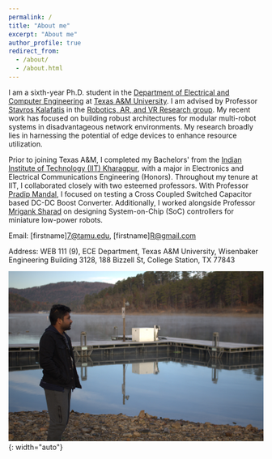 ```yaml
---
permalink: /
title: "About me"
excerpt: "About me"
author_profile: true
redirect_from: 
  - /about/
  - /about.html
---
```


I am a sixth-year Ph.D. student in the [Department of Electrical and Computer Engineering](https://engineering.tamu.edu/electrical/index.html) at [Texas A&M University](https://www.tamu.edu/index.html). I am advised by Professor [Stavros Kalafatis](https://engineering.tamu.edu/electrical/profiles/kalafatis-stavros.html) in the [Robotics, AR, and VR Research group](https://pxar.engr.tamu.edu/people/). My recent work has focused on building robust architectures for modular multi-robot systems in disadvantageous network environments. My research broadly lies in harnessing the potential of edge devices to enhance resource utilization.

Prior to joining Texas A&M, I completed my Bachelors' from the [Indian Institute of Technology (IIT) Kharagpur](https://www.iitkgp.ac.in/), with a major in Electronics and Electrical Communications Engineering (Honors). Throughout my tenure at IIT, I collaborated closely with two esteemed professors. With Professor [Pradip Mandal](http://www.ecdept.iitkgp.ac.in/Eece/facultydetails/ece-pradip), I focused on testing a Cross Coupled Switched Capacitor based DC-DC Boost Converter. Additionally, I worked alongside Professor [Mrigank Sharad](http://www.see.iitkgp.ac.in/team-view/dr-mrigank-sharad/) on designing System-on-Chip (SoC) controllers for miniature low-power robots.

Email: [firstname]7@tamu.edu, [firstname]R@gmail.com

Address: WEB 111 (9), ECE Department, Texas A&M University, Wisenbaker Engineering Building 3128, 188 Bizzell St, College Station, TX 77843 

![Illustration of combining vision and language modalities](/images/IMG_3511.jpeg){:  width="auto"}
